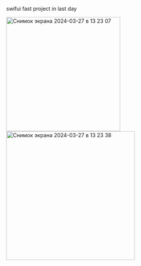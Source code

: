 swifui fast project in last day


<img width="305" alt="Снимок экрана 2024-03-27 в 13 23 07" src="https://github.com/Bogdan52003/vk-Virusess/assets/125573358/8b35770d-7bd5-4be6-8d9a-eb5f9fbbb474">
<img width="344" alt="Снимок экрана 2024-03-27 в 13 23 38" src="https://github.com/Bogdan52003/vk-Virusess/assets/125573358/46aecbd0-273a-4284-b859-d3665fade36b">
